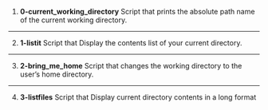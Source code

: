 1. **0-current_working_directory**
Script that prints the absolute path name of the current working directory.
---
2. **1-listit**
Script that Display the contents list of your current directory.
---
3. **2-bring_me_home**
Script that changes the working directory to the user’s home directory.
---
4. **3-listfiles**
Script that Display current directory contents in a long format
